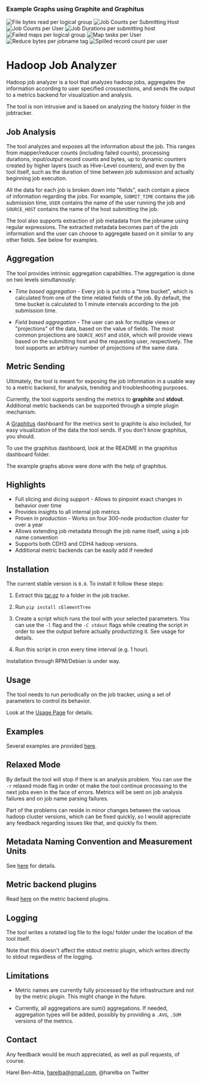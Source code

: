 ### Example Graphs using Graphite and Graphitus
![File bytes read per logical group](example-graph-images/file-bytes-read-per-logical-group.png "File bytes read per logical group")
![Job Counts per Submitting Host](example-graph-images/job-counts-per-submitting-host.png "Job Counts per Submitting Host")
![Job Counts per User](example-graph-images/job-counts-per-user.png "Job Counts per User")
![Job Durations per submitting host](example-graph-images/job-duration-per-submitting-host.png "Job Durations per submitting host")
![Failed maps per logical group](example-graph-images/failed-maps-per-logical-group.png "Failed maps per logical group")
![Map tasks per User](example-graph-images/map-tasks-per-user.png "Map tasks per User")
![Reduce bytes per jobname tag](example-graph-images/reduce-bytes-per-jobname-tag.png "Reduce bytes per jobname tag")
![Spilled record count per user](example-graph-images/spilled-record-count-per-user.png "Spilled record count per user")

# Hadoop Job Analyzer
Hadoop job analyzer is a tool that analyzes hadoop jobs, aggregates the information according to user specified crosssections, and sends the output to a metrics backend for visualization and analysis.

The tool is non intrusive and is based on analyzing the history folder in the jobtracker.

## Job Analysis
The tool analyzes and exposes all the information about the job. This ranges from mapper/reducer counts (including failed counts), processing durations, input/output record counts and bytes, up to dynamic counters created by higher layers (such as Hive-Level counters), and even by the tool itself, such as the duration of time between job submission and actually beginning job execution.

All the data for each job is broken down into "fields", each contain a piece of information regarding the jobs. For example, `SUBMIT_TIME` contains the job submission time, `USER` contains the name of the user running the job and `SOURCE_HOST` contains the name of the host submitting the job. 

The tool also supports extraction of job metadata from the jobname using regular expressions. The extracted metadata becomes part of the job information and the user can choose to aggregate based on it similar to any other fields. See below for examples.

## Aggregation
The tool provides intrinsic aggregation capabilities. The aggregation is done on two levels simultanously:

* _Time based aggregation_ - Every job is put into a "time bucket", which is calculated from one of the time related fields of the job. By default, the time bucket is calculated to 1 minute intervals according to the job submission time. 

* _Field based aggregation_ - The user can ask for multiple views or "projections" of the data, based on the value of fields. The most common projections are `SOURCE_HOST` and `USER`, which will provide views based on the submitting host and the requesting user, respectively. The tool supports an arbitrary number of projections of the same data.

## Metric Sending
Ultimately, the tool is meant for exposing the job information in a usable way to a metric backend, for analysis, trending and troubleshooting purposes.

Currently, the tool supports sending the metrics to **graphite** and **stdout**. Additional metric backends can be supported through a simple plugin mechanism.

A [Graphitus](https://github.com/erezmazor/graphitus) dashboard for the metrics sent to graphite is also included, for easy visualization of the data the tool sends. If you don't know graphitus, you should. 

To use the graphitus dashboard, look at the README in the graphitus dashboard folder.

The example graphs above were done with the help of graphitus.

## Highlights

* Full slicing and dicing support - Allows to pinpoint exact changes in behavior over time
* Provides insights to all internal job metrics
* Proven in production - Works on four 300-node production cluster for over a year
* Allows extending job metadata through the job name itself, using a job name convention
* Supports both CDH3 and CDH4 hadoop versions.
* Additional metric backends can be easily add if needed

## Installation
The current stable version is `0.8`. To install it follow these steps:

1. Extract this [tar.gz](https://github.com/harelba/hadoop-job-analyzer/archive/0.8.tar.gz) to a folder in the job tracker.

2. Run `pip install cElementTree`

3. Create a script which runs the tool with your selected parameters. You can use the `-l` flag and the `-C stdout` flags while creating the script in order to see the output before actually productizing it. See usage for details.

4. Run this script in cron every time interval (e.g. 1 hour).

Installation through RPM/Debian is under way.

## Usage
The tool needs to run periodically on the job tracker, using a set of parameters to control its behavior.

Look at the [Usage Page](USAGE.md) for details.

## Examples
Several examples are provided [here](EXAMPLES.md).

## Relaxed Mode 
By default the tool will stop if there is an analysis problem. You can use the `-r` relaxed mode flag in order ot make the tool continue processing to the next jobs even in the face of errors. Metrics will be sent on job analysis failures and on job name parsing failures.

Part of the problems can reside in minor changes between the various hadoop cluster versions, which can be fixed quickly, so I would appreciate any feedback regarding issues like that, and quickly fix them.

## Metadata Naming Convention and Measurement Units
See [here](METADATA_NAMING.md) for details.

## Metric backend plugins
Read [here](METRIC_BACKENDS.md) on the metric backend plugins.

## Logging
The tool writes a rotated log file to the logs/ folder under the location of the tool itself.

Note that this doesn't affect the stdout metric plugin, which writes directly to stdout regardless of the logging.

## Limitations
* Metric names are currently fully processed by the infrastructure and not by the metric plugin. This might change in the future.

* Currently, all aggregations are sum() aggregations. If needed, aggregation types will be added, possibly by providing a `.AVG`, `.SUM` versions of the metrics.

## Contact
Any feedback would be much appreciated, as well as pull requests, of course.

Harel Ben-Attia, harelba@gmail.com, @harelba on Twitter


